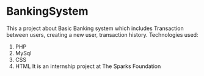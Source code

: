 # BankingSystem
This a project about Basic Banking system which includes Transaction between users, creating a new user, transaction history.
Technologies used:
1) PHP
2) MySql
3) CSS
4) HTML
It is an internship project at The Sparks Foundation
